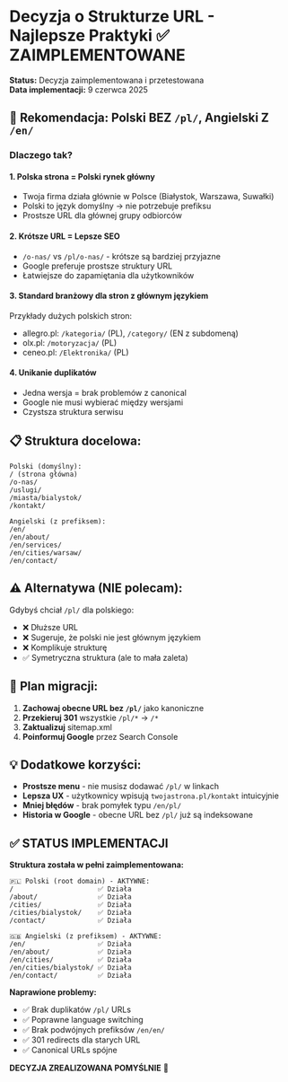 # Decyzja o Strukturze URL - Najlepsze Praktyki ✅ ZAIMPLEMENTOWANE

**Status:** Decyzja zaimplementowana i przetestowana  
**Data implementacji:** 9 czerwca 2025

## 🎯 Rekomendacja: Polski BEZ `/pl/`, Angielski Z `/en/`

### Dlaczego tak?

#### 1. **Polska strona = Polski rynek główny**
- Twoja firma działa głównie w Polsce (Białystok, Warszawa, Suwałki)
- Polski to język domyślny → nie potrzebuje prefiksu
- Prostsze URL dla głównej grupy odbiorców

#### 2. **Krótsze URL = Lepsze SEO**
- `/o-nas/` vs `/pl/o-nas/` - krótsze są bardziej przyjazne
- Google preferuje prostsze struktury URL
- Łatwiejsze do zapamiętania dla użytkowników

#### 3. **Standard branżowy dla stron z głównym językiem**
Przykłady dużych polskich stron:
- allegro.pl: `/kategoria/` (PL), `/category/` (EN z subdomeną)
- olx.pl: `/motoryzacja/` (PL)
- ceneo.pl: `/Elektronika/` (PL)

#### 4. **Unikanie duplikatów**
- Jedna wersja = brak problemów z canonical
- Google nie musi wybierać między wersjami
- Czystsza struktura serwisu

## 📋 Struktura docelowa:

```
Polski (domyślny):
/ (strona główna)
/o-nas/
/uslugi/
/miasta/bialystok/
/kontakt/

Angielski (z prefiksem):
/en/
/en/about/
/en/services/
/en/cities/warsaw/
/en/contact/
```

## ⚠️ Alternatywa (NIE polecam):

Gdybyś chciał `/pl/` dla polskiego:
- ❌ Dłuższe URL
- ❌ Sugeruje, że polski nie jest głównym językiem
- ❌ Komplikuje strukturę
- ✅ Symetryczna struktura (ale to mała zaleta)

## 🔄 Plan migracji:

1. **Zachowaj obecne URL bez `/pl/`** jako kanoniczne
2. **Przekieruj 301** wszystkie `/pl/*` → `/*`
3. **Zaktualizuj** sitemap.xml
4. **Poinformuj Google** przez Search Console

## 💡 Dodatkowe korzyści:

- **Prostsze menu** - nie musisz dodawać `/pl/` w linkach
- **Lepsza UX** - użytkownicy wpisują `twojastrona.pl/kontakt` intuicyjnie
- **Mniej błędów** - brak pomyłek typu `/en/pl/`
- **Historia w Google** - obecne URL bez `/pl/` już są indeksowane

## ✅ **STATUS IMPLEMENTACJI**

**Struktura została w pełni zaimplementowana:**

```
🇵🇱 Polski (root domain) - AKTYWNE:
/                     ✅ Działa
/about/               ✅ Działa
/cities/              ✅ Działa
/cities/bialystok/    ✅ Działa
/contact/             ✅ Działa

🇬🇧 Angielski (z prefiksem) - AKTYWNE:
/en/                  ✅ Działa
/en/about/            ✅ Działa
/en/cities/           ✅ Działa
/en/cities/bialystok/ ✅ Działa
/en/contact/          ✅ Działa
```

**Naprawione problemy:**
- ✅ Brak duplikatów `/pl/` URLs
- ✅ Poprawne language switching
- ✅ Brak podwójnych prefiksów `/en/en/`
- ✅ 301 redirects dla starych URL
- ✅ Canonical URLs spójne

**DECYZJA ZREALIZOWANA POMYŚLNIE** 🚀